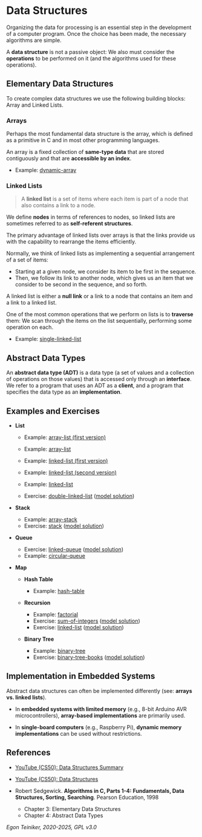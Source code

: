 # Data Structures

Organizing the data for processing is an essential step in the development 
of a computer program. Once the choice has been made, the necessary algorithms 
are simple.

A **data structure** is not a passive object: We also must consider the 
**operations** to be performed on it (and the algorithms used for these 
operations).


## Elementary Data Structures

To create complex data structures we use the following building blocks: 
Array and Linked Lists.

### Arrays
Perhaps the most fundamental data structure is the array, which is defined 
as a primitive in C and in most other programming languages.

An array is a fixed collection of **same-type data** that are stored 
contiguously and that are **accessible by an index**.

* Example: [dynamic-array](array/dynamic-array/)

### Linked Lists

> A **linked list** is a set of items where each item is part of 
> a node that also contains a link to a node.

We define **nodes** in terms of references to nodes, so linked lists 
are sometimes referred to as **self-referent structures**.

The primary advantage of linked lists over arrays is that the links 
provide us with the capability to rearrange the items efficiently.

Normally, we think of linked lists as implementing a sequential 
arrangement of a set of items: 
* Starting at a given node, we consider its item to be first in 
    the sequence. 
* Then, we follow its link to another node, which gives us an item 
    that we consider to be second in the sequence, and so forth.

A linked list is either a **null link** or a link to a node that 
contains an item and a link to a linked list.

One of the most common operations that we perform on lists is to 
**traverse** them: We scan through the items on the list sequentially, 
performing some operation on each.

* Example: [single-linked-list](linked-list/single-linked-list/)


## Abstract Data Types

An **abstract data type (ADT)** is a data type (a set of values and a 
collection of operations on those values) that is accessed only through 
an **interface**. We refer to a program that uses an ADT as a **client**, 
and a program that specifies the data type as an **implementation**.


## Examples and Exercises

* **List**
    * Example: [array-list (first version)](list/array-list-version1/)
    * Example: [array-list](list/array-list)

    * Example: [linked-list (first version)](list/linked-list-version1/)
    * Example: [linked-list (second version)](list/linked-list-version2/) 
    * Example: [linked-list](list/linked-list/)

    * Exercise: [double-linked-list](list/double-linked-list-exercise/) ([model solution](list/double-linked-list))

* **Stack**
    * Example: [array-stack](stack/array-stack/)
    * Exercise: [stack](stack/linked-stack-exercise) 
            ([model solution](stack/linked-stack))
            
* **Queue** 
    * Exercise: [linked-queue](queue/linked-queue-exercise) 
            ([model solution](queue/linked-queue))
    * Example: [circular-queue](queue/circular-queue/)        

* **Map**

    * **Hash Table**
        * Example: [hash-table](hash-table/)

    * **Recursion**
        * Example: [factorial](recursion/factorial/)
        * Exercise: [sum-of-integers](recursion/sum-of-integers-exercise/) 
                ([model solution](recursion/sum-of-integers))
        * Exercise: [linked-list](recursion/linked-list-exercise/) 
                ([model solution](recursion/linked-list))

    * **Binary Tree**
        * Example: [binary-tree](tree/binary-tree)
        * Exercise: [binary-tree-books](tree/binary-tree-books-exercise/) 
                ([model solution](tree/binary-tree-books))


## Implementation in Embedded Systems

Abstract data structures can often be implemented differently (see: **arrays vs. linked lists**).

* In **embedded systems with limited memory** (e.g., 8-bit Arduino AVR microcontrollers), 
    **array-based implementations** are primarily used.

* In **single-board computers** (e.g., Raspberry Pi), **dynamic memory implementations** can 
    be used without restrictions.


## References
* [YouTube (CS50): Data Structures Summary](https://youtu.be/3uGchQbk7g8)
* [YouTube (CS50): Data Structures](https://youtu.be/0euvEdPwQnQ?si=6P1fqGo5zsP9WsZu)

* Robert Sedgewick. **Algorithms in C, Parts 1-4: Fundamentals, Data Structures, Sorting, Searching**. Pearson Education, 1998 
    * Chapter 3: Elementary Data Structures
    * Chapter 4: Abstract Data Types
                 
*Egon Teiniker, 2020-2025, GPL v3.0*                       

